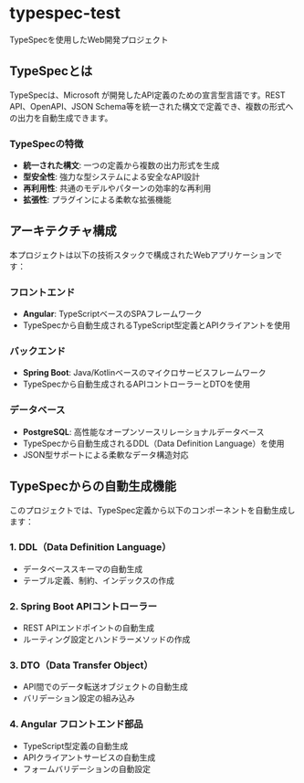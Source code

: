 # typespec-test
TypeSpecを使用したWeb開発プロジェクト

## TypeSpecとは

TypeSpecは、Microsoft が開発したAPI定義のための宣言型言語です。REST API、OpenAPI、JSON Schema等を統一された構文で定義でき、複数の形式への出力を自動生成できます。

### TypeSpecの特徴
- **統一された構文**: 一つの定義から複数の出力形式を生成
- **型安全性**: 強力な型システムによる安全なAPI設計
- **再利用性**: 共通のモデルやパターンの効率的な再利用
- **拡張性**: プラグインによる柔軟な拡張機能

## アーキテクチャ構成

本プロジェクトは以下の技術スタックで構成されたWebアプリケーションです：

### フロントエンド
- **Angular**: TypeScriptベースのSPAフレームワーク
- TypeSpecから自動生成されるTypeScript型定義とAPIクライアントを使用

### バックエンド
- **Spring Boot**: Java/Kotlinベースのマイクロサービスフレームワーク
- TypeSpecから自動生成されるAPIコントローラーとDTOを使用

### データベース
- **PostgreSQL**: 高性能なオープンソースリレーショナルデータベース
- TypeSpecから自動生成されるDDL（Data Definition Language）を使用
- JSON型サポートによる柔軟なデータ構造対応

## TypeSpecからの自動生成機能

このプロジェクトでは、TypeSpec定義から以下のコンポーネントを自動生成します：

### 1. DDL（Data Definition Language）
- データベーススキーマの自動生成
- テーブル定義、制約、インデックスの作成

### 2. Spring Boot APIコントローラー
- REST APIエンドポイントの自動生成
- ルーティング設定とハンドラーメソッドの作成

### 3. DTO（Data Transfer Object）
- API間でのデータ転送オブジェクトの自動生成
- バリデーション設定の組み込み

### 4. Angular フロントエンド部品
- TypeScript型定義の自動生成
- APIクライアントサービスの自動生成
- フォームバリデーションの自動設定
